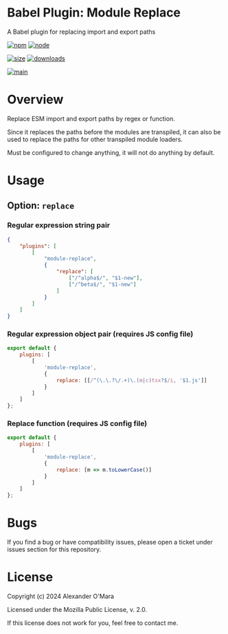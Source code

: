 # Babel Plugin: Module Replace

A Babel plugin for replacing import and export paths

[![npm](https://img.shields.io/npm/v/babel-plugin-module-replace.svg)](https://npmjs.com/package/babel-plugin-module-replace)
[![node](https://img.shields.io/node/v/babel-plugin-module-replace.svg)](https://nodejs.org)

[![size](https://packagephobia.now.sh/badge?p=babel-plugin-module-replace)](https://packagephobia.now.sh/result?p=babel-plugin-module-replace)
[![downloads](https://img.shields.io/npm/dm/babel-plugin-module-replace.svg)](https://npmcharts.com/compare/babel-plugin-module-replace?minimal=true)

[![main](https://github.com/AlexanderOMara/babel-plugin-module-replace/actions/workflows/main.yaml/badge.svg)](https://github.com/AlexanderOMara/babel-plugin-module-replace/actions/workflows/main.yaml)

# Overview

Replace ESM import and export paths by regex or function.

Since it replaces the paths before the modules are transpiled, it can also be used to replace the paths for other transpiled module loaders.

Must be configured to change anything, it will not do anything by default.

# Usage

## Option: `replace`

### Regular expression string pair

```json
{
	"plugins": [
		[
			"module-replace",
			{
				"replace": [
					["/^alpha$/", "$1-new"],
					["/^beta$/", "$1-new"]
				]
			}
		]
	]
}
```

### Regular expression object pair (requires JS config file)

```js
export default {
	plugins: [
		[
			'module-replace',
			{
				replace: [[/^(\.\.?\/.+)\.(m|c)tsx?$/i, '$1.js']]
			}
		]
	]
};
```

### Replace function (requires JS config file)

```js
export default {
	plugins: [
		[
			'module-replace',
			{
				replace: [m => m.toLowerCase()]
			}
		]
	]
};
```

# Bugs

If you find a bug or have compatibility issues, please open a ticket under issues section for this repository.

# License

Copyright (c) 2024 Alexander O'Mara

Licensed under the Mozilla Public License, v. 2.0.

If this license does not work for you, feel free to contact me.
